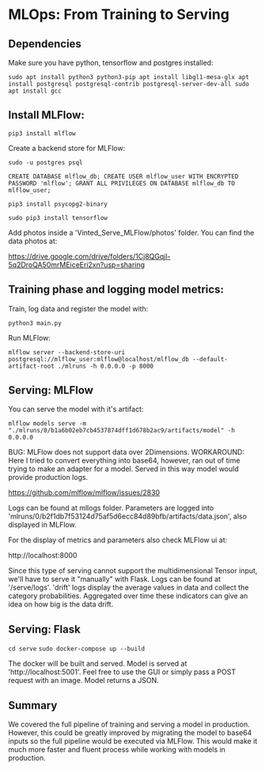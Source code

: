 # MLOps: From Training to Serving

## Dependencies

Make sure you have python, tensorflow and postgres installed:

`sudo apt install python3 python3-pip
apt install libgl1-mesa-glx
apt install postgresql postgresql-contrib postgresql-server-dev-all
sudo apt install gcc`

## Install MLFlow:

`pip3 install mlflow`

Create a backend store for MLFlow:

`sudo -u postgres psql`

`CREATE DATABASE mlflow_db;
CREATE USER mlflow_user WITH ENCRYPTED PASSWORD 'mlflow';
GRANT ALL PRIVILEGES ON DATABASE mlflow_db TO mlflow_user;`

`pip3 install psycopg2-binary`

`sudo pip3 install tensorflow`

Add photos inside a 'Vinted_Serve_MLFlow/photos' folder.
You can find the data photos at:

https://drive.google.com/drive/folders/1Cj8QGqjl-5q2DroQA50mrMEiceEri2xn?usp=sharing


## Training phase and logging model metrics:

Train, log data and register the model with:

`python3 main.py`

Run MLFlow:

`mlflow server --backend-store-uri postgresql://mlflow_user:mlflow@localhost/mlflow_db --default-artifact-root ./mlruns -h 0.0.0.0 -p 8000`

## Serving: MLFlow

You can serve the model with it's artifact:

`mlflow models serve -m "./mlruns/0/b1a6b02eb7cb4537874dff1d678b2ac9/artifacts/model" -h 0.0.0.0`

BUG: MLFlow does not support data over 2Dimensions. 
WORKAROUND:
Here I tried to convert everything into base64,
however, ran out of time trying to make an adapter for a model.
Served in this way model would provide production logs.

https://github.com/mlflow/mlflow/issues/2830

Logs can be found at mllogs folder.
Parameters are logged into 'mlruns/0/b2f1db7f53124d75af5d6ecc84d89bfb/artifacts/data.json', also displayed in MLFlow.

For the display of metrics and parameters also check MLFlow ui at:

http://localhost:8000

Since this type of serving cannot support the multidimensional Tensor input, 
we'll have to serve it "manually" with Flask.
Logs can be found at '/serve/logs'.
'drift' logs display the average values in data and collect the category probabilities.
Aggregated over time these indicators can give an idea on how big is the data drift.

## Serving: Flask
`cd serve`
`sudo docker-compose up --build`

The docker will be built and served.
Model is served at 'http://localhost:5001'.
Feel free to use the GUI or simply pass a POST request with an image.
Model returns a JSON.


## Summary

We covered the full pipeline of training and serving a model in production.
However, this could be greatly improved by migrating the model to base64 
inputs so the full pipeline would be executed via MLFlow.
This would make it much more faster and fluent process while 
working with models in production.

